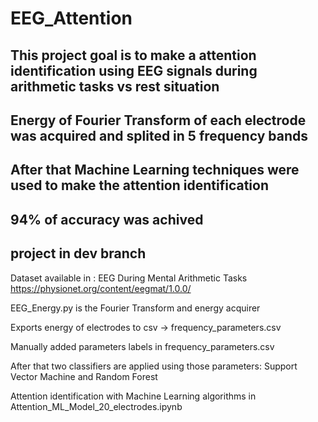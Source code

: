 # EEG_Attention

## This project goal is to make a attention identification using EEG signals during arithmetic tasks vs rest situation

## Energy of Fourier Transform of each electrode was acquired and splited in 5 frequency bands

## After that Machine Learning techniques were used to make the attention identification

## 94% of accuracy was achived

## project in dev branch

Dataset available in : EEG During Mental Arithmetic Tasks https://physionet.org/content/eegmat/1.0.0/ 

EEG_Energy.py is the Fourier Transform and energy acquirer

Exports energy of electrodes to csv -> frequency_parameters.csv

Manually added parameters labels in frequency_parameters.csv

After that two classifiers are applied using those parameters: Support Vector Machine and Random Forest

Attention identification with Machine Learning algorithms in Attention_ML_Model_20_electrodes.ipynb 
